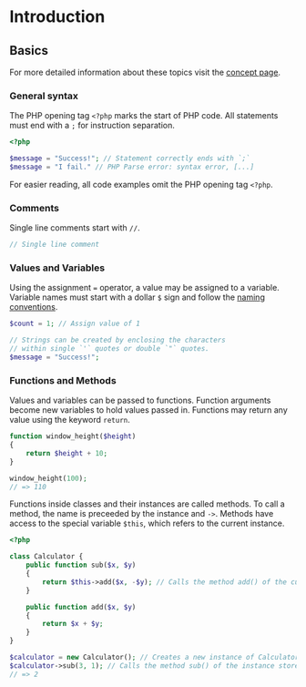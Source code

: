 # Introduction

## Basics

For more detailed information about these topics visit the [concept page][exercism-concept].

### General syntax

The PHP opening tag `<?php` marks the start of PHP code.
All statements must end with a `;` for instruction separation.

```php
<?php

$message = "Success!"; // Statement correctly ends with `;`
$message = "I fail." // PHP Parse error: syntax error, [...]
```

For easier reading, all code examples omit the PHP opening tag `<?php`.

### Comments

Single line comments start with `//`.

```php
// Single line comment
```

### Values and Variables

Using the assignment `=` operator, a value may be assigned to a variable.
Variable names must start with a dollar `$` sign and follow the [naming conventions][exercism-concept-naming-conventions].

```php
$count = 1; // Assign value of 1

// Strings can be created by enclosing the characters
// within single `'` quotes or double `"` quotes.
$message = "Success!";
```

### Functions and Methods

Values and variables can be passed to functions.
Function arguments become new variables to hold values passed in.
Functions may return any value using the keyword `return`.

```php
function window_height($height)
{
    return $height + 10;
}

window_height(100);
// => 110
```

Functions inside classes and their instances are called methods.
To call a method, the name is preceeded by the instance and `->`.
Methods have access to the special variable `$this`, which refers to the current instance.

```php
<?php

class Calculator {
    public function sub($x, $y)
    {
        return $this->add($x, -$y); // Calls the method add() of the current instance
    }

    public function add($x, $y)
    {
        return $x + $y;
    }
}

$calculator = new Calculator(); // Creates a new instance of Calculator class
$calculator->sub(3, 1); // Calls the method sub() of the instance stored in $calculator
// => 2
```

[exercism-concept]: /tracks/php/concepts/basic-syntax
[exercism-concept-naming-conventions]: /tracks/php/concepts/basic-syntax#h-naming-conventions
